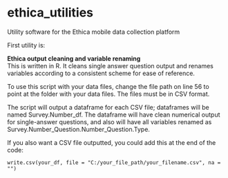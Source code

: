 # ethica_utilities
Utility software for the Ethica mobile data collection platform

First utility is:

<b>Ethica output cleaning and variable renaming</b><br> 
This is written in R. It cleans single answer question output and renames variables according to a consistent scheme for ease of reference.

To use this script with your data files, change the file path on line 56 to point at the folder with your data files. The files must be in CSV format.

The script will output a dataframe for each CSV file; dataframes will be named Survey.Number_df. The dataframe will have clean numerical output for single-answer questions, and also will have all variables renamed as Survey.Number_Question.Number_Question.Type.

If you also want a CSV file outputted, you could add this at the end of the code: 

```write.csv(your_df, file = "C:/your_file_path/your_filename.csv", na = "")```
